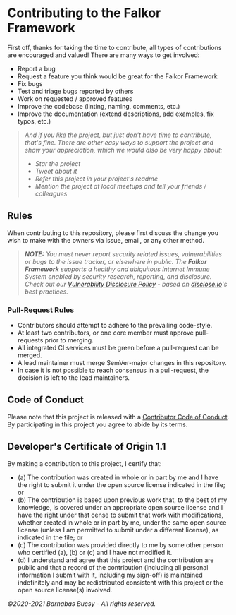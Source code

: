 # Contributing to the **Falkor Framework**

First off, thanks for taking the time to contribute, all types of contributions are encouraged and valued! There are many ways to get involved:

* Report a bug
* Request a feature you think would be great for the Falkor Framework
* Fix bugs
* Test and triage bugs reported by others
* Work on requested / approved features
* Improve the codebase (linting, naming, comments, etc.)
* Improve the documentation (extend descriptions, add examples, fix typos, etc.)

> _And if you like the project, but just don't have time to contribute, that's fine. There are other easy ways to support the project and show your appreciation, which we would also be very happy about:_
> - _Star the project_
> - _Tweet about it_
> - _Refer this project in your project's readme_
> - _Mention the project at local meetups and tell your friends / colleagues_

## Rules

When contributing to this repository, please first discuss the change you wish to make with the owners via issue, email, or any other method.

> _**NOTE:** You must never report security related issues, vulnerabilities or bugs to the issue tracker, or elsewhere in public. The **Falkor Framework** supports a healthy and ubiquitous Internet Immune System enabled by security research, reporting, and disclosure. Check out our [Vulnerability Disclosure Policy](https://github.com/theonethread/falkor-commander/security/policy "Open") - based on [disclose.io](https://disclose.io "Visit")'s best practices._

### Pull-Request Rules

* Contributors should attempt to adhere to the prevailing code-style.
* At least two contributors, or one core member must approve pull-requests prior to merging.
* All integrated CI services must be green before a pull-request can be merged.
* A lead maintainer must merge SemVer-major changes in this repository.
* In case it is not possible to reach consensus in a pull-request, the decision is left to the lead maintainers.

## Code of Conduct

Please note that this project is released with a [Contributor Code of Conduct](https://github.com/theonethread/.github/blob/master/code-of-conduct.md "Visit"). By participating in this project you agree to abide by its terms.

## Developer's Certificate of Origin 1.1

By making a contribution to this project, I certify that:

* (a) The contribution was created in whole or in part by me and I have the right to submit it under the open source license indicated in the file; or
* (b) The contribution is based upon previous work that, to the best of my knowledge, is covered under an appropriate open source license and I have the right under that cense to submit that work with modifications, whether created in whole or in part by me, under the same open source license (unless I am permitted to submit under a different license), as indicated in the file; or
* (c) The contribution was provided directly to me by some other person who certified (a), (b) or (c) and I have not modified it.
* (d) I understand and agree that this project and the contribution are public and that a record of the contribution (including all personal information I submit with it, including my sign-off) is maintained indefinitely and may be redistributed consistent with this project or the open source license(s) involved.

_©2020-2021 Barnabas Bucsy - All rights reserved._
